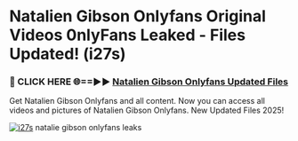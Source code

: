 # Natalien Gibson Onlyfans Original Videos 0nlyFans Leaked - Files Updated! (i27s)

<h3>🔴 CLICK HERE 🌐==►► <a href="https://best4dudes.click/HH4t6V" rel="nofollow">Natalien Gibson Onlyfans Updated Files</a></h3>

Get Natalien Gibson Onlyfans and all content. Now you can access all videos and pictures of Natalien Gibson Onlyfans. New Updated Files 2025!

[![i27s](https://github.com/user-attachments/assets/8c521d6e-e6e3-4a75-9320-d58ab9d79d5b)](https://best4dudes.click/HH4t6V)
natalie gibson onlyfans leaks